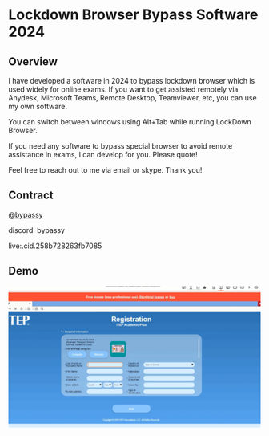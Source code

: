 # Lockdown Browser Bypass Software  2024

## Overview

I have developed a software in 2024 to bypass lockdown browser which is used widely for online exams. If you want to get assisted remotely via Anydesk, Microsoft Teams, Remote Desktop, Teamviewer, etc, you can use my own software.

You can switch between windows using Alt+Tab while running LockDown Browser.

If you need any software to bypass special browser to avoid remote assistance in exams, I can develop for you. Please quote!

Feel free to reach out to me via email or skype. Thank you!

## Contract

[@bypassy](https://t.me/bypassy)

discord: bypassy

live:.cid.258b728263fb7085



## Demo
![screenshot](./Screenshot_2.png)
